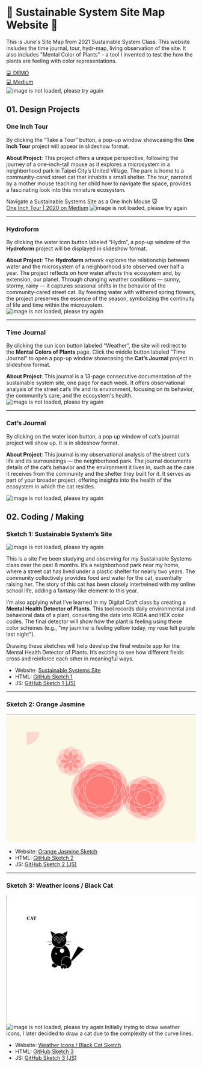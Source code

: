 # 🌱 Sustainable System Site Map Website 🌊
This is June's Site Map from 2021 Sustainable System Class. This website insludes the time journal, tour, hydr-map, living observation of the site. It also includes "Mental Color of Plants" - a tool I invented to test the how the plants are feeling with color representations. 
<br>

[💻 DEMO](https://junebee66.github.io/SustainableSystem_Spring2021/sustainable_systems/html/index_mantal%20_color_%20of_plants.html)
<br>
[💻 Medium](https://medium.com/@junesthoughts/tracking-a-street-cats-life-through-sustainable-systems-a-microsystem-journey-1e9a5a2d14fc)
<br>
![image is not loaded, please try again](./sustainable_systems/assets/cat-sustainable-map.gif)

## 01. Design Projects

### One Inch Tour
By clicking the “Take a Tour” button, a pop-up window showcasing the **One Inch Tour** project will appear in slideshow format.

**About Project**: This project offers a unique perspective, following the journey of a one-inch-tall mouse as it explores a microsystem in a neighborhood park in Taipei City’s United Village. The park is home to a community-cared street cat that inhabits a small shelter. The tour, narrated by a mother mouse teaching her child how to navigate the space, provides a fascinating look into this miniature ecosystem.

Navigate a Sustainable Systems Site as a One Inch Mouse 🐭  
[One Inch Tour | 2020 on Medium](https://medium.com/@junesthoughts/navigate-a-sustainable-systems-site-as-an-once-inch-mouse-d9e7cec1e09c)
![image is not loaded, please try again](./sustainable_systems/assets/initial/initial4.jpg)

---

### Hydroform
By clicking the water icon button labeled “Hydro”, a pop-up window of the **Hydroform** project will be displayed in slideshow format.

**About Project**: The **Hydroform** artwork explores the relationship between water and the microsystem of a neighborhood site observed over half a year. The project reflects on how water affects this ecosystem and, by extension, our planet. Through changing weather conditions — sunny, stormy, rainy — it captures seasonal shifts in the behavior of the community-cared street cat. By freezing water with withered spring flowers, the project preserves the essence of the season, symbolizing the continuity of life and time within the microsystem.
![image is not loaded, please try again](./sustainable_systems/assets/initial/initial10.jpg)


---

### Time Journal
By clicking the sun icon button labeled “Weather”, the site will redirect to the **Mental Colors of Plants** page. Click the middle button labeled “Time Journal” to open a pop-up window showcasing the **Cat’s Journal** project in slideshow format.

**About Project**: This journal is a 13-page consecutive documentation of the sustainable system site, one page for each week. It offers observational analysis of the street cat’s life and its environment, focusing on its behavior, the community’s care, and the ecosystem's health.
![image is not loaded, please try again](./sustainable_systems/assets/initial/initial7.jpg)

---

### Cat’s Journal
By clicking on the water icon button, a pop up window of cat’s journal project will show up. It is in slideshow format.

**About Project**: This journal is my observational analysis of the street cat’s life and its surroundings — the neighborhood park. The journal documents details of the cat’s behavior and the environment it lives in, such as the care it receives from the community and the shelter they built for it. It serves as part of your broader project, offering insights into the health of the ecosystem in which the cat resides.

![image is not loaded, please try again](./sustainable_systems/assets/initial/initial9.jpg)


## 02. Coding / Making

### Sketch 1: Sustainable System’s Site
![image is not loaded, please try again](./sustainable_systems/assets/initial/initial8.jpg)

This is a site I’ve been studying and observing for my Sustainable Systems class over the past 8 months. It’s a neighborhood park near my home, where a street cat has lived under a plastic shelter for nearly two years. The community collectively provides food and water for the cat, essentially raising her. The story of this cat has been closely intertwined with my online school life, adding a fantasy-like element to this year.

I’m also applying what I’ve learned in my Digital Craft class by creating a **Mental Health Detector of Plants**. This tool records daily environmental and behavioral data of a plant, converting the data into RGBA and HEX color codes. The final detector will show how the plant is feeling using these color schemes (e.g., "my jasmine is feeling yellow today, my rose felt purple last night").

Drawing these sketches will help develop the final website app for the Mental Health Detector of Plants. It’s exciting to see how different fields cross and reinforce each other in meaningful ways.

- Website: [Sustainable Systems Site](https://junebee66.github.io/School/sustainable_systems/html/index_mantal%20_color_%20of_plants.html)
- HTML: [GitHub Sketch 1](https://github.com/junebee66/SP21-PUFY1225-DIGITAL-CRAFT/blob/main/p5/sketch_4_cat_scene.html)
- JS: [GitHub Sketch 1 (JS)](https://github.com/junebee66/SP21-PUFY1225-DIGITAL-CRAFT/blob/main/js/sketch_4_cat_scene_backup.js)

---

### Sketch 2: Orange Jasmine
![image is not loaded, please try again](./sustainable_systems/assets/code/flower.png)
- Website: [Orange Jasmine Sketch](https://junebee66.github.io/SP21-PUFY1225-DIGITAL-CRAFT/p5/sketch_5_orange_jasmine.html)
- HTML: [GitHub Sketch 2](https://github.com/junebee66/SP21-PUFY1225-DIGITAL-CRAFT/blob/main/p5/sketch_5_orange_jasmine.html)
- JS: [GitHub Sketch 2 (JS)](https://github.com/junebee66/SP21-PUFY1225-DIGITAL-CRAFT/blob/main/js/sketch_5_orange_jasmine.js)

---

### Sketch 3: Weather Icons / Black Cat
![image is not loaded, please try again](./sustainable_systems/assets/code/cat.png)
![image is not loaded, please try again](./sustainable_systems/assets/initial/initial5.jpg)
Initially trying to draw weather icons, I later decided to draw a cat due to the complexity of the curve lines.

- Website: [Weather Icons / Black Cat Sketch](https://junebee66.github.io/SP21-PUFY1225-DIGITAL-CRAFT/p5/sketch_6_weather_icon.html)
- HTML: [GitHub Sketch 3](https://github.com/junebee66/SP21-PUFY1225-DIGITAL-CRAFT/blob/main/p5/sketch_6_weather_icon.html)
- JS: [GitHub Sketch 3 (JS)](https://github.com/junebee66/SP21-PUFY1225-DIGITAL-CRAFT/blob/main/js/sketch_6_weather_icon.js)


